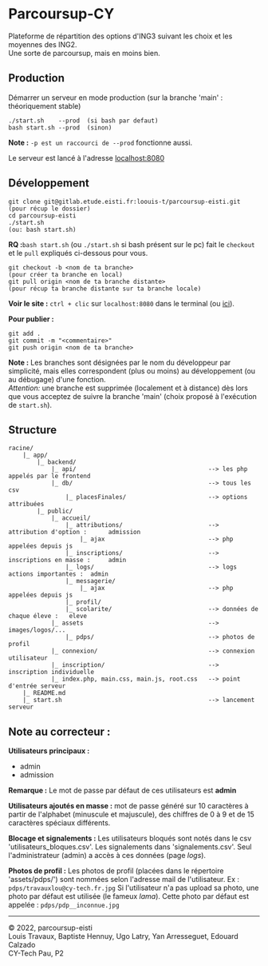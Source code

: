 # Parcoursup-CY

Plateforme de répartition des options d'ING3 suivant les choix et les moyennes des ING2.  
Une sorte de parcoursup, mais en moins bien.

## Production

Démarrer un serveur en mode production (sur la branche 'main' : théoriquement stable)

```
./start.sh    --prod  (si bash par defaut)
bash start.sh --prod  (sinon)
```

**Note :** ```-p est un raccourci de --prod``` fonctionne aussi.

Le serveur est lancé à l'adresse [localhost:8080](http://localhost:8080)
  
## Développement

```
git clone git@gitlab.etude.eisti.fr:loouis-t/parcoursup-eisti.git   (pour récup le dossier)
cd parcoursup-eisti
./start.sh                                                          (ou: bash start.sh)
```

**RQ :**```bash start.sh``` (ou ```./start.sh``` si bash présent sur le pc) fait le ```checkout``` et le ```pull``` expliqués ci-dessous pour vous.

```
git checkout -b <nom de ta branche>                                 (pour créer ta branche en local)
git pull origin <nom de ta branche distante>                        (pour récup ta branche distante sur ta branche locale)
```

**Voir le site :** ```ctrl + clic``` sur ```localhost:8080``` dans le terminal (ou [ici](http://localhost:8080)).
  
**Pour publier :**

```
git add .
git commit -m "<commentaire>"
git push origin <nom de ta branche>
```

**Note :** Les branches sont désignées par le nom du développeur par simplicité, mais elles correspondent (plus ou moins) au développement (ou au débugage) d'une fonction.  
*Attention:* une branche est supprimée (localement et à distance) dès lors que vous acceptez de suivre la branche 'main' (choix proposé à l'exécution de ```start.sh```).
  
## Structure

```
racine/
    |_ app/
        |_ backend/
            |_ api/                                     --> les php appelés par le frontend
            |_ db/                                      --> tous les csv
                |_ placesFinales/                       --> options attribuées
        |_ public/
            |_ accueil/
                |_ attributions/                        --> attribution d'option :      admission
                    |_ ajax                             --> php appelées depuis js
                |_ inscriptions/                        --> inscriptions en masse :     admin
                |_ logs/                                --> logs actions importantes :  admin
                |_ messagerie/
                    |_ ajax                             --> php appelées depuis js
                |_ profil/
                |_ scolarite/                           --> données de chaque éleve :   eleve
            |_ assets                                   --> images/logos/...
                |_ pdps/                                --> photos de profil
            |_ connexion/                               --> connexion utilisateur
            |_ inscription/                             --> inscription individuelle
            |_ index.php, main.css, main.js, root.css   --> point d'entrée serveur
    |_ README.md
    |_ start.sh                                         --> lancement serveur
```

## Note au correcteur : 

**Utilisateurs principaux :** 

- admin
- admission

**Remarque :** Le mot de passe par défaut de ces utilisateurs est **admin**

**Utilisateurs ajoutés en masse :** mot de passe généré sur 10 caractères à partir de l'alphabet (minuscule et majuscule), des chiffres de 0 à 9 et de 15 caractères spéciaux différents.
  

**Blocage et signalements :**
Les utilisateurs bloqués sont notés dans le csv 'utilisateurs_bloques.csv'.
Les signalements dans 'signalements.csv'.
Seul l'administrateur (admin) a accès à ces données (page *logs*).
  

**Photos de profil :**
Les photos de profil (placées dans le répertoire 'assets/pdps/') sont nommées selon l'adresse mail de l'utilisateur.
Ex : ```pdps/travauxlou@cy-tech.fr.jpg```
Si l'utilisateur n'a pas upload sa photo, une photo par défaut est utilisée (le fameux *lama*).
Cette photo par défaut est appelée : ```pdps/pdp__inconnue.jpg```

---

© 2022, parcoursup-eisti  
Louis Travaux, Baptiste Hennuy, Ugo Latry, Yan Arresseguet, Edouard Calzado  
CY-Tech Pau, P2